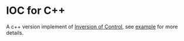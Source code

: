 # IOC for C++
A c++ version implement of [Inversion of Control](https://en.wikipedia.org/wiki/Inversion_of_control), see [example](https://github.com/ChivenZhang/iocpp/blob/master/tests/test.cpp) for more details.
